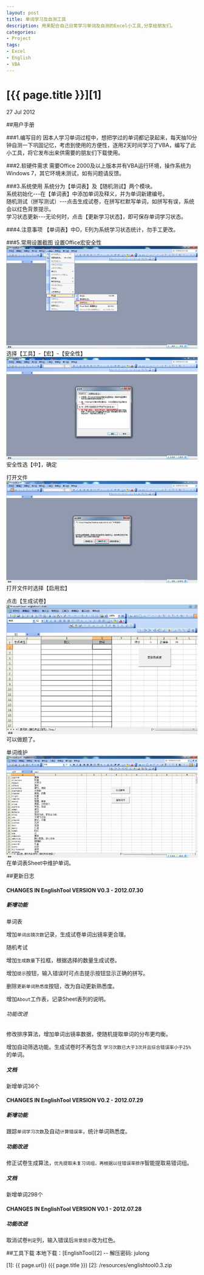 ```yaml
---
layout: post
title: 单词学习及自测工具
description: 用来配合自己日常学习单词及自测的Excel小工具,分享给朋友们。
categories:
- Project
tags:
- Excel
- English
- VBA
---
```


# [{{ page.title }}][1]

27 Jul 2012

##用户手册


###1.编写目的
因本人学习单词过程中，想把学过的单词都记录起来，每天抽10分钟自测一下巩固记忆，考虑到使用的方便性，逐用2天时间学习了VBA，编写了此小工具，将它发布出来供需要的朋友们下载使用。

###2.软硬件需求
需要Office 2000及以上版本并有VBA运行环境，操作系统为Windows 7，其它环境未测试，如有问题请反馈。

###3.系统使用
系统分为【单词表】及【随机测试】两个模块。  
系统初始化---在【单词表】中添加单词及释义，并为单词新建编号。  
随机测试（拼写测试）---点击生成试卷，在拼写栏默写单词，如拼写有误，系统会以红色背景提示。  
学习状态更新---无论何时，点击【更新学习状态】，即可保存单词学习状态。  

###4.注意事项
【单词表】中D，E列为系统学习状态统计，勿手工更改。

###5.常用设置截图
设置Office宏安全性
![Line](/photos/englishtool/englishtool-1.png)
选择【工具】-【宏】-【安全性】
![Line](/photos/englishtool/englishtool-2.png)
安全性选【中】，确定

打开文件
![Line](/photos/englishtool/englishtool-3.png)
打开文件时选择【启用宏】

点击【生成试卷】
![Line](/photos/englishtool/englishtool-7.jpg)
可以做题了。

单词维护
![Line](/photos/englishtool/englishtool-6.png)
在单词表Sheet中维护单词。

##更新日志

#### CHANGES IN EnglishTool VERSION V0.3 - 2012.07.30

##### 新增功能

单词表

增加`单词出镜次数`记录，生成试卷单词出镜率更合理。

随机考试

增加`生成数量`下拉框，根据选择的数量生成试卷。

增加`提示`按钮，输入错误时可点击提示按钮显示正确的拼写。

删除`更新单词熟悉度`按钮，改为自动更新熟悉度。

增加`About`工作表，记录Sheet表列的说明。

###### 功能改进

修改排序算法，增加单词出镜率数据，使随机提取单词的分布更均衡。

增加自动筛选功能。生成试卷时不再包含 `学习次数已大于3次并且综合错误率小于25%` 的单词。

##### 文档

新增单词36个


#### CHANGES IN EnglishTool VERSION V0.2 - 2012.07.29

##### 新增功能

跟踪`单词学习次数`及自动`计算错误率`，统计单词熟悉度。

##### 功能改进

修正试卷生成算法，`优先提取未复习词组，再根据以往错误率排序`智能提取易错词组。

##### 文档

新增单词298个

#### CHANGES IN EnglishTool VERSION V0.1 - 2012.07.28

##### 功能改进

取消试卷`判定`列，输入错误后`背景提示`改为红色。



##工具下载
本地下载：[EnglishTool][2] -- 解压密码: julong


[1]:    {{ page.url}}  ({{ page.title }})
[2]: /resources/englishtool0.3.zip
